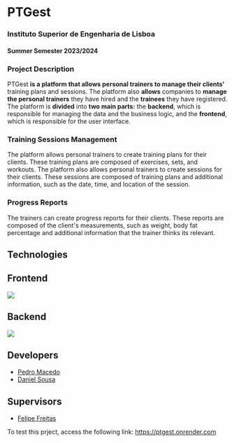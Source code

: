 # PTGest

### Instituto Superior de Engenharia de Lisboa
#### Summer Semester 2023/2024


### Project Description
PTGest **is a platform that allows personal trainers to manage their clients'** training plans and sessions. The platform also **allows** companies to **manage the personal trainers** they have hired and the **trainees** they have registered. The platform is **divided** into **two main parts:** the **backend**, which is responsible for managing the data and the business logic, and the **frontend**, which is responsible for the user interface.

### Training Sessions Management
The platform allows personal trainers to create training plans for their clients. These training plans are composed of exercises, sets, and workouts. The platform also allows personal trainers to create sessions for their clients. These sessions are composed of training plans and additional information, such as the date, time, and location of the session.


### Progress Reports
The trainers can create progress reports for their clients. These reports are composed of the client's measurements, such as weight, body fat percentage and additional information that the trainer thinks its relevant.


## Technologies
## Frontend

![](https://skillicons.dev/icons?i=typescript,vue,vite,css)

## Backend
![](https://skillicons.dev/icons?i=kotlin,spring,postgresql,docker)

## Developers

- [Pedro Macedo](https://github.com/PedroMacedoo)
- [Daniel Sousa](https://github.com/DanielSousa01)

## Supervisors

- [Felipe Freitas](https://github.com/fbfreitas)

To test this prject, access the following link: https://ptgest.onrender.com
